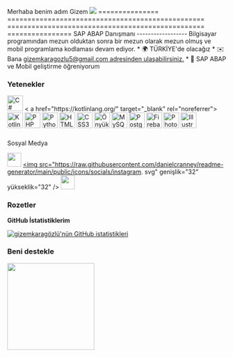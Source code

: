 Merhaba benim adım Gizem ![](https://user-images.githubusercontent.com/18350557/176309783-0785949b-9127-417c-8b55-ab5a4333674e.gif) =============== ================================================= ================================================= ================ SAP ABAP Danışmanı ------------------ Bilgisayar programından mezun olduktan sonra bir mezun olarak mezun olmuş ve mobil programlama kodlaması devam ediyor. * 🌍 TÜRKİYE'de olacağız * ✉️ Bana [gizemkaragozlu5@gmail.com adresinden ulaşabilirsiniz.](mailtogizemkaragozlu5@gmail.com)[](mailto:gizemkaragozlu5@gmail.com) * 🧠 SAP ABAP ve Mobil geliştirme öğreniyorum

### Yetenekler

<p align="left">
<a href="https://docs.microsoft.com/en-us/dotnet/csharp/" target="_blank" rel="noreferrer"><img src="https: //raw.githubusercontent.com/danielcranney/readme-generator/main/public/icons/skills/csharp-colours.svg" width="36" height="36" alt="C#" /></a>
< a href="https://kotlinlang.org/" target="_blank" rel="noreferrer"><img src="https://raw.githubusercontent.com/danielcranney/readme-generator/main/public/icons /skills/kotlin-colour.svg" width="36" height="36" alt="Kotlin" /></a>
<a href="https://www.php.net/" target="_blank" rel="noreferrer"><img src="https://raw.githubusercontent.com/danielcranney/readme-generator/main/ public/icons/skills/php-colours.svg" width="36" height="36" alt="PHP" /></a>
<a href="https://www.python.org/" hedefi ="_blank" rel="noreferrer"><img src="https://raw.githubusercontent.com/danielcranney/readme-generator/main/public/icons/skills/python-colours.svg" width="36" height="36" alt="Python" /></a>
<a href="https://developer.mozilla.org/en-US/docs/Glossary/HTML5" target="_blank"rel="noreferrer"><img src="https://raw.githubusercontent.com/danielcranney/readme-generator/main/public/icons/skills/html5-colour.svg" width="36" height="36 " alt="HTML5" /></a>
<a href="https://www.w3.org/TR/CSS/#css" target="_blank" rel="noreferrer"><img src="https://raw.githubusercontent.com/danielcranney/ benioku-jeneratör/main/public/icons/skills/css3-colours.svg" width="36" height="36" alt="CSS3" /></a>
<a href="https://getbootstrap. com/" target="_blank" rel="noreferrer"><img src="https://raw.githubusercontent.com/danielcranney/readme-generator/main/public/icons/skills/bootstrap-colours.svg" genişlik ="36" height="36" alt="Önyükleme" /></a>
<a href="https://www.mysql.com/" target="_blank" rel="noreferrer"><img src="https://raw.githubusercontent.com/danielcranney/readme-generator/main/public/icons/skills/mysql-colours.svg" width="36" height="36" alt= "MySQL" /></a>
<a href="https://www.postgresql.org/" target="_blank" rel="noreferrer"><img src="https://raw.githubusercontent.com/danielcranney/readme-generator/main/ public/icons/skills/postgresql-colours.svg" width="36" height="36" alt="PostgreSQL" /></a>
<a href="https://firebase.google.com/" hedefi ="_blank" rel="noreferrer"><img src="https://raw.githubusercontent.com/danielcranney/readme-generator/main/public/icons/skills/firebase-colours.svg" width="36" height="36" alt="Firebase" /></a>
<a href="https://www.adobe.com/uk/products/photoshop.html" target="_blank" rel="noreferrer"><img src="https://raw.githubusercontent.com/danielcranney /readme-generator/main/public/icons/skills/photoshop-colours.svg" width="36" height="36" alt="Photoshop" /></a>
<a href="adobe.com/uk /products/illustrator.html" target="_blank" rel="noreferrer"><img src="https://raw.githubusercontent.com/danielcranney/readme-generator/main/public/icons/skills/illustrator-color .svg" width="36" height="36" alt="Illustrator" /></a>
</p>


###

Sosyal Medya <p align="left"> <a href="https://www.github.com/gizemkaragozlu" target="_blank" rel="noreferrer"><img src="https://raw .githubusercontent.com/danielcranney/readme-generator/main/public/icons/socials/github.svg" width="32" height="32" /></a> <a href="http://www. instagram.com/gizem.karagozlu01" target="_blank" rel="noreferrer"><img src="https://raw.githubusercontent.com/danielcranney/readme-generator/main/public/icons/socials/instagram. svg" genişlik="32" yükseklik="32" /></a> <a href="https://www.linkedin.com/in/gizem-karagozlu" target="_blank" rel="noreferrer"><img src="https://raw.githubusercontent.com/danielcranney/readme -generator/main/public/icons/socials/linkedin.svg" width="32" height="32" /></a> </p>

### Rozetler

<b>GitHub İstatistiklerim</b>

<a href="http://www.github.com/gizemkaragozlu"><img src="https://github-readme-stats.vercel.app/api?username=gizemkaragozlu&show_icons=true&hide=&title_color=0891b2&text_color=ffffff&icon_color =0891b2&bg_color=1c1917&hide_border=true&show_icons=true" alt="gizemkaragözlü'nün GitHub istatistikleri" /></a>

### Beni destekle

<a href="https://www.buymeacoffee.com/g"><img src="https://cdn.buymeacoffee.com/buttons/v2/default-yellow.png" width="200" /> </a>
